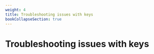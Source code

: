 ```yaml
---
weight: 4
title: Troubleshooting issues with keys
bookCollapseSection: true
---
```


# Troubleshooting issues with keys
